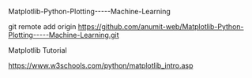Matplotlib-Python-Plotting-----Machine-Learning

git remote add origin https://github.com/anumit-web/Matplotlib-Python-Plotting-----Machine-Learning.git

Matplotlib Tutorial

https://www.w3schools.com/python/matplotlib_intro.asp

